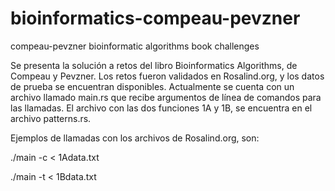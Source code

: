 # bioinformatics-compeau-pevzner
compeau-pevzner bioinformatic algorithms book challenges

Se presenta la solución a retos del libro Bioinformatics Algorithms, de Compeau y Pevzner.
Los retos fueron validados en Rosalind.org, y los datos de prueba se encuentran disponibles.
Actualmente se cuenta con un archivo llamado main.rs que recibe argumentos de línea de comandos para las llamadas.
El archivo con las dos funciones 1A y 1B, se encuentra en el archivo patterns.rs.

Ejemplos de llamadas con los archivos de Rosalind.org, son:

./main -c < 1Adata.txt

./main -t < 1Bdata.txt
